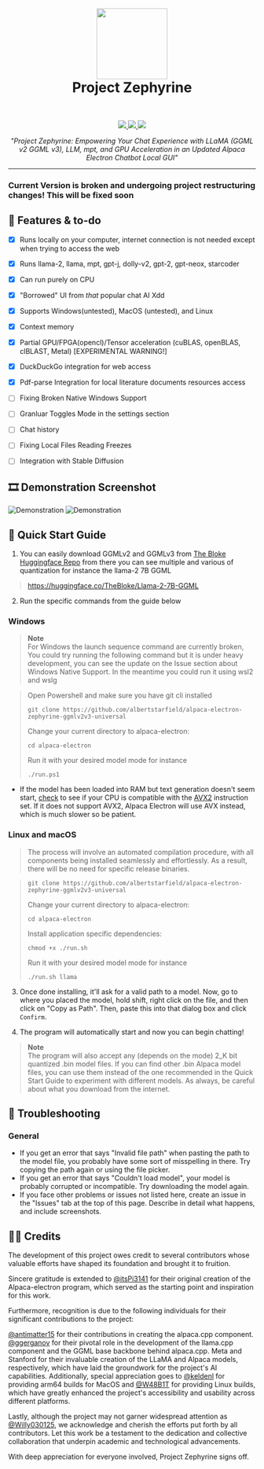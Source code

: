 <h1 align="center">
<sub>
<img src="https://raw.githubusercontent.com/ItsPi3141/alpaca-electron/main/icon/alpaca-chat-logo.png?raw=true" height=144>
</sub>
<br>
Project Zephyrine
</h1>
<br>
<p align="center">
  <a href="https://nodejs.org">
    <img src="https://img.shields.io/badge/node.js-6DA55F?style=for-the-badge&logo=node.js&logoColor=white">
  </a>
  <a href="https://www.electronjs.org/">
    <img src="https://img.shields.io/badge/Electron-191970?style=for-the-badge&logo=Electron&logoColor=white">
  </a>
  <a href="https://github.com/antimatter15/alpaca.cpp/">
    <img src="https://img.shields.io/badge/Alpaca.cpp-%2300599C.svg?style=for-the-badge&logo=c%2B%2B&logoColor=white">
  </a>
</p>

<p align="center"><i>"Project Zephyrine: Empowering Your Chat Experience with LLaMA (GGML v2 GGML v3), LLM, mpt, and GPU Acceleration in an Updated Alpaca Electron Chatbot Local GUI"</i></p>
<hr>


### Current Version is broken and undergoing project restructuring changes! This will be fixed soon

## 📃 Features & to-do

- [x] Runs locally on your computer, internet connection is not needed except when trying to access the web
- [x] Runs llama-2, llama, mpt, gpt-j, dolly-v2, gpt-2, gpt-neox, starcoder
- [x] Can run purely on CPU
- [x] "Borrowed" UI from *that* popular chat AI Xdd
- [x] Supports Windows(untested), MacOS (untested), and Linux
- [x] Context memory
- [x] Partial GPU/FPGA(opencl)/Tensor acceleration (cuBLAS, openBLAS, clBLAST, Metal) [EXPERIMENTAL WARNING!]
- [x] DuckDuckGo integration for web access
- [x] Pdf-parse Integration for local literature documents resources access
- [ ] Fixing Broken Native Windows Support 
- [ ] Granluar Toggles Mode in the settings section
- [ ] Chat history
- [ ] Fixing Local Files Reading Freezes
- [ ] Integration with Stable Diffusion



## 🎞 Demonstration Screenshot

![Demonstration](https://github.com/albertstarfield/alpaca-electron-zephyrine-ggmlv2v3-universal/blob/main/picDemo/demo0.png?raw=true)
![Demonstration](https://github.com/albertstarfield/alpaca-electron-zephyrine-ggmlv2v3-universal/blob/main/picDemo/demo1.png?raw=true)

## 🚀 Quick Start Guide

1. You can easily download GGMLv2 and GGMLv3 from [The Bloke Huggingface Repo](https://huggingface.co/TheBloke) from there you can see multiple and various of quantization for instance the llama-2 7B GGML
> https://huggingface.co/TheBloke/Llama-2-7B-GGML

2. Run the specific commands from the guide below


### Windows
> **Note**  
> For Windows the launch sequence command are currently broken, You could try running the following command but it is under heavy development, you can see the update on the Issue section about Windows Native Support. In the meantime you could run it using wsl2 and wslg

> Open Powershell and make sure you have git cli installed
>
>```git clone https://github.com/albertstarfield/alpaca-electron-zephyrine-ggmlv2v3-universal```
>
>Change your current directory to alpaca-electron:
>
>```cd alpaca-electron```
>
> Run it with your desired model mode for instance 
>
> ```./run.ps1```
- If the model has been loaded into RAM but text generation doesn't seem start, [check](https://ark.intel.com/content/www/us/en/ark.html#@Processors) to see if your CPU is compatible with the [AVX2](https://edc.intel.com/content/www/us/en/design/ipla/software-development-platforms/client/platforms/alder-lake-desktop/12th-generation-intel-core-processors-datasheet-volume-1-of-2/002/intel-advanced-vector-extensions-2-intel-avx2/) instruction set. If it does not support AVX2, Alpaca Electron will use AVX instead, which is much slower so be patient. 

### Linux and macOS

> The process will involve an automated compilation procedure, with all components being installed seamlessly and effortlessly. As a result, there will be no need for specific release binaries.

>
>```git clone https://github.com/albertstarfield/alpaca-electron-zephyrine-ggmlv2v3-universal```
>
>Change your current directory to alpaca-electron:
>
>```cd alpaca-electron```
>
>Install application specific dependencies: 
>
> ```chmod +x ./run.sh ```
>
> Run it with your desired model mode for instance 
>
> ```./run.sh llama```


3. Once done installing, it'll ask for a valid path to a model. Now, go to where you placed the model, hold shift, right click on the file, and then click on "Copy as Path". Then, paste this into that dialog box and click `Confirm`. 

4. The program will automatically start and now you can begin chatting!

> **Note**  
> The program will also accept any (depends on the mode) 2_K bit quantized .bin model files. If you can find other .bin Alpaca model files, you can use them instead of the one recommended in the Quick Start Guide to experiment with different models. As always, be careful about what you download from the internet.

## 🔧 Troubleshooting

### General
- If you get an error that says "Invalid file path" when pasting the path to the model file, you probably have some sort of misspelling in there. Try copying the path again or using the file picker.
- If you get an error that says "Couldn't load model", your model is probably corrupted or incompatible. Try downloading the model again.
- If you face other problems or issues not listed here, create an issue in the "Issues" tab at the top of this page. Describe in detail what happens, and include screenshots. 

## 👨‍💻 Credits


The development of this project owes credit to several contributors whose valuable efforts have shaped its foundation and brought it to fruition.

Sincere gratitude is extended to [@itsPi3141](https://github.com/ItsPi3141/alpaca-electron)  for their original creation of the Alpaca-electron program, which served as the starting point and inspiration for this work.

Furthermore, recognition is due to the following individuals for their significant contributions to the project:

[@antimatter15](https://github.com/antimatter15/alpaca.cpp) for their contributions in creating the alpaca.cpp component.
[@ggerganov](https://github.com/ggerganov/llama.cpp) for their pivotal role in the development of the llama.cpp component and the GGML base backbone behind alpaca.cpp.
Meta and Stanford for their invaluable creation of the LLaMA and Alpaca models, respectively, which have laid the groundwork for the project's AI capabilities.
Additionally, special appreciation goes to [@keldenl](https://github.com/keldenl) for providing arm64 builds for MacOS and [@W48B1T](https://github.com/W48B1T) for providing Linux builds, which have greatly enhanced the project's accessibility and usability across different platforms.

Lastly, although the project may not garner widespread attention as [@Willy030125](https://github.com/Willy030125/alpaca-electron-GGML-v2-v3), we acknowledge and cherish the efforts put forth by all contributors. Let this work be a testament to the dedication and collective collaboration that underpin academic and technological advancements.

With deep appreciation for everyone involved, Project Zephyrine signs off.
